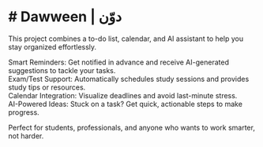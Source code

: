 # # Dawween | دوّن

This project combines a to-do list, calendar, and AI assistant to help you stay organized effortlessly.

Smart Reminders: Get notified in advance and receive AI-generated suggestions to tackle your tasks.  
Exam/Test Support: Automatically schedules study sessions and provides study tips or resources.  
Calendar Integration: Visualize deadlines and avoid last-minute stress.  
AI-Powered Ideas: Stuck on a task? Get quick, actionable steps to make progress.  


Perfect for students, professionals, and anyone who wants to work smarter, not harder.

 